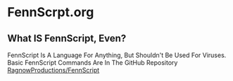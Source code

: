 # FennScrpt.org
## What IS FennScript, Even?
FennScript Is A Language For Anything, But Shouldn't Be Used For Viruses.
Basic FennScript Commands Are In The GitHub Repository <a href="https://github.com/RagnowProductions/FennScript">RagnowProductions/FennScript</a>

